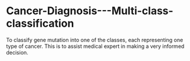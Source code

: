 # Cancer-Diagnosis---Multi-class-classification
To classify gene mutation into one of the classes, each representing one type of cancer. This is to assist medical expert in making a very informed decision.
